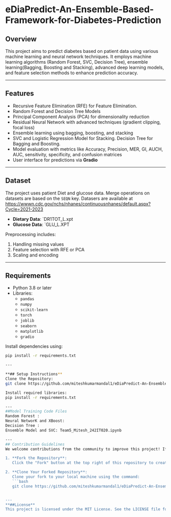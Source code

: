 # eDiaPredict-An-Ensemble-Based-Framework-for-Diabetes-Prediction
## Overview
This project aims to predict diabetes based on patient data using various machine learning and neural network techniques. It employs machine learning algorithms (Random Forest, SVC, Decision Tree), ensemble learning(Bagging, Boosting and Stacking), advanced deep learning models, and feature selection methods to enhance prediction accuracy.

---
## Features
- Recursive Feature Elimination (RFE) for Feature Elimination.
- Random Forest and Decision Tree Models
- Principal Component Analysis (PCA) for dimensionality reduction
- Residual Neural Network with advanced techniques (gradient clipping, focal loss)
- Ensemble learning using bagging, boosting, and stacking
- SVC and Logistic Regression Model for Stacking. Decision Tree for Bagging and Boosting.
- Model evaluation with metrics like Accuracy, Precision, MER, GI, AUCH, AUC, sensitivity, specificity, and confusion matrices
- User interface for predictions via **Gradio**

---
## Dataset
The project uses patient Diet and glucose data. Merge operations on datasets are based on the `SEQN` key. Datasers are available at https://wwwn.cdc.gov/nchs/nhanes/continuousnhanes/default.aspx?Cycle=2021-2023
- **Dietary Data**: `DR1TOT_L.xpt
- **Glucose Data**: `GLU_L.XPT

Preprocessing includes:
1. Handling missing values
2. Feature selection with RFE or PCA
3. Scaling and encoding

---

## Requirements
- Python 3.8 or later
- Libraries:
  - `pandas`
  - `numpy`
  - `scikit-learn`
  - `torch`
  - `joblib`
  - `seaborn`
  - `matplotlib`
  - `gradio`

Install dependencies using:
```bash
pip install -r requirements.txt

---

**## Setup Instructions**
Clone the Repository:
git clone https://github.com/miteshkumarmandal1/eDiaPredict-An-Ensemble-Based-Framework-for-Diabetes-Prediction.git

Install required libraries:
pip install -r requirements.txt

---
##Model Training Code Files
Random Forest :
Neural NetworK and XBoost:
Decision Tree :
Ensemble Model and SVC: Team5_Mitesh_242IT020.ipynb

---
## Contribution Guidelines
We welcome contributions from the community to improve this project! If you'd like to contribute, please follow these steps:

1. **Fork the Repository**:  
   Click the "Fork" button at the top right of this repository to create a personal copy.

2. **Clone Your Forked Repository**:  
   Clone your fork to your local machine using the command:
   ```bash
   git clone https://github.com/miteshkumarmandal1/eDiaPredict-An-Ensemble-Based-Framework-for-Diabetes-Prediction.git


---
**##License**
This project is licensed under the MIT License. See the LICENSE file for more details.

